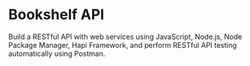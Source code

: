 # Bookshelf API

Build a RESTful API with web services using JavaScript, Node.js, Node Package Manager, Hapi Framework, and perform RESTful API testing automatically using Postman.
